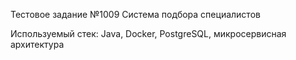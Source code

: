 Тестовое задание №1009
Система подбора специалистов

Используемый стек:
Java, Docker, PostgreSQL, микросервисная архитектура
